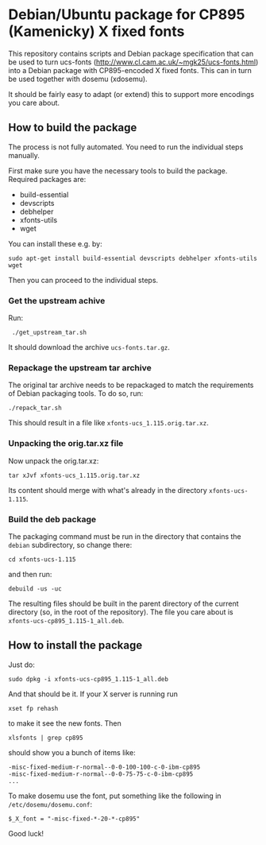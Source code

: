 # Debian/Ubuntu package for CP895 (Kamenicky) X fixed fonts

This repository contains scripts and Debian package specification that can be used to turn ucs-fonts (http://www.cl.cam.ac.uk/~mgk25/ucs-fonts.html) into a Debian package with CP895-encoded X fixed fonts. This can in turn be used together with dosemu (xdosemu).

It should be fairly easy to adapt (or extend) this to support more encodings you care about.

## How to build the package
The process is not fully automated. You need to run the individual steps manually.

First make sure you have the necessary tools to build the package. Required packages are:
* build-essential
* devscripts
* debhelper
* xfonts-utils
* wget

You can install these e.g. by:

    sudo apt-get install build-essential devscripts debhelper xfonts-utils wget

Then you can proceed to the individual steps.

### Get the upstream achive
Run:

     ./get_upstream_tar.sh

It should download the archive `ucs-fonts.tar.gz`.

### Repackage the upstream tar archive

The original tar archive needs to be repackaged to match the requirements of Debian packaging tools. To do so, run:

    ./repack_tar.sh

This should result in a file like `xfonts-ucs_1.115.orig.tar.xz`.

### Unpacking the orig.tar.xz file

Now unpack the orig.tar.xz:

    tar xJvf xfonts-ucs_1.115.orig.tar.xz

Its content should merge with what's already in the directory `xfonts-ucs-1.115`.

### Build the deb package

The packaging command must be run in the directory that contains the `debian` subdirectory, so change there:

    cd xfonts-ucs-1.115

and then run:

    debuild -us -uc

The resulting files should be built in the parent directory of the current directory (so, in the root of the repository). The file you care about is `xfonts-ucs-cp895_1.115-1_all.deb`.

## How to install the package

Just do:

    sudo dpkg -i xfonts-ucs-cp895_1.115-1_all.deb

And that should be it. If your X server is running run

    xset fp rehash

to make it see the new fonts. Then

    xlsfonts | grep cp895

should show you a bunch of items like:

    -misc-fixed-medium-r-normal--0-0-100-100-c-0-ibm-cp895
    -misc-fixed-medium-r-normal--0-0-75-75-c-0-ibm-cp895
    ...

To make dosemu use the font, put something like the following in `/etc/dosemu/dosemu.conf`:

    $_X_font = "-misc-fixed-*-20-*-cp895"

Good luck!
